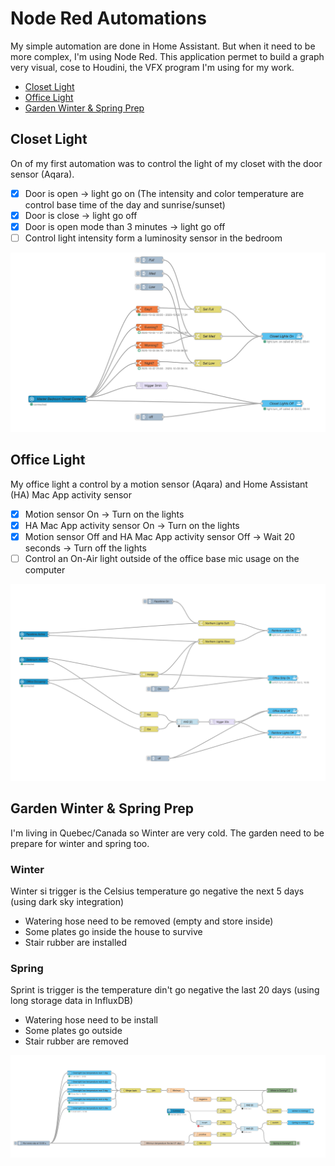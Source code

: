 # Node Red Automations #

My simple automation are done in Home Assistant. But when it need to be more complex, I'm using Node Red. This application permet to build a graph very visual, cose to Houdini, the VFX program I'm using for my work.

- [Closet Light](#closet-light)
- [Office Light](#office-light)
- [Garden Winter & Spring Prep](#garden-winter--spring-prep)

## Closet Light ##

On of my first automation was to control the light of my closet with the door sensor (Aqara).
- [x] Door is open -> light go on
	(The intensity and color temperature are control base time of the day and sunrise/sunset)
- [x]  Door is close -> light go off 
- [x]  Door is open mode than 3 minutes -> light go off 
- [ ] Control light intensity form a luminosity sensor in the bedroom

![Closet Light Graph](closetLight.png)


## Office Light ##
My office light a control by a motion sensor (Aqara) and Home Assistant (HA) Mac App activity sensor
- [x] Motion sensor On -> Turn on the lights
- [x] HA Mac App activity sensor On -> Turn on the lights
- [x] Motion sensor Off and HA Mac App activity sensor Off -> Wait 20 seconds -> Turn off the lights
- [ ] Control an On-Air light outside of the office base mic usage on the computer

![ Office Light Graph](officeLight.png)

## Garden Winter & Spring Prep ##

I'm living in Quebec/Canada so Winter are very cold. 
The garden need to be prepare for winter and spring too.

### Winter ###
Winter si trigger is the Celsius temperature go negative the next  5 days (using dark sky integration)
- Watering hose need to be removed (empty and store inside)
- Some plates go inside the house to survive
- Stair rubber are installed

### Spring ###
Sprint is trigger is the temperature din't go negative the last 20 days (using long storage data in InfluxDB)
- Watering hose need to be install
- Some plates go outside
- Stair rubber are removed

![Closet Light Graph](gardenWinterSpringPrep.png)

